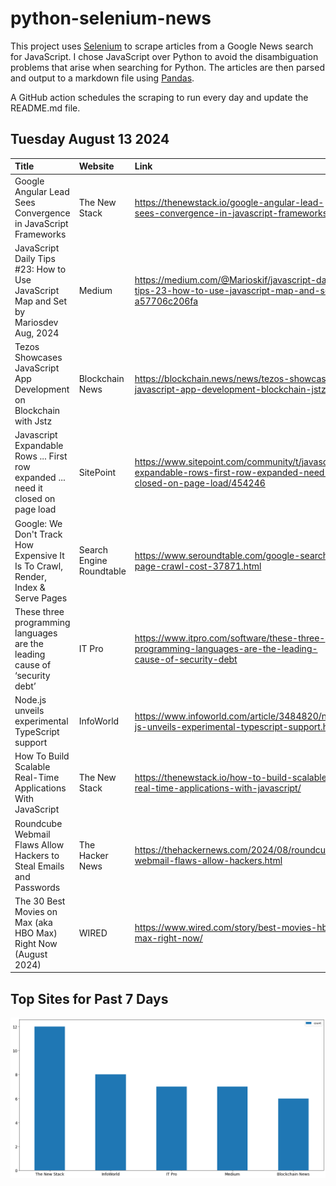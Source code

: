 # python-selenium-news

This project uses [Selenium](https://www.seleniumhq.org/) to scrape articles from a Google News search for JavaScript.
I chose JavaScript over Python to avoid the disambiguation problems that arise when searching for Python.
The articles are then parsed and output to a markdown file using [Pandas](https://pandas.pydata.org/).

A GitHub action schedules the scraping to run every day and update the README.md file.

## Tuesday August 13 2024


| Title                                                                                 | Website                  | Link                                                                                                                   |
|:--------------------------------------------------------------------------------------|:-------------------------|:-----------------------------------------------------------------------------------------------------------------------|
| Google Angular Lead Sees Convergence in JavaScript Frameworks                         | The New Stack            | https://thenewstack.io/google-angular-lead-sees-convergence-in-javascript-frameworks/                                  |
| JavaScript Daily Tips #23: How to Use JavaScript Map and Set  by Mariosdev  Aug, 2024 | Medium                   | https://medium.com/@Marioskif/javascript-daily-tips-23-how-to-use-javascript-map-and-set-a57706c206fa                  |
| Tezos Showcases JavaScript App Development on Blockchain with Jstz                    | Blockchain News          | https://blockchain.news/news/tezos-showcases-javascript-app-development-blockchain-jstz                                |
| Javascript Expandable Rows ... First row expanded ... need it closed on page load     | SitePoint                | https://www.sitepoint.com/community/t/javascript-expandable-rows-first-row-expanded-need-it-closed-on-page-load/454246 |
| Google: We Don't Track How Expensive It Is To Crawl, Render, Index & Serve Pages      | Search Engine Roundtable | https://www.seroundtable.com/google-search-page-crawl-cost-37871.html                                                  |
| These three programming languages are the leading cause of ‘security debt’            | IT Pro                   | https://www.itpro.com/software/these-three-programming-languages-are-the-leading-cause-of-security-debt                |
| Node.js unveils experimental TypeScript support                                       | InfoWorld                | https://www.infoworld.com/article/3484820/node-js-unveils-experimental-typescript-support.html                         |
| How To Build Scalable Real-Time Applications With JavaScript                          | The New Stack            | https://thenewstack.io/how-to-build-scalable-real-time-applications-with-javascript/                                   |
| Roundcube Webmail Flaws Allow Hackers to Steal Emails and Passwords                   | The Hacker News          | https://thehackernews.com/2024/08/roundcube-webmail-flaws-allow-hackers.html                                           |
| The 30 Best Movies on Max (aka HBO Max) Right Now (August 2024)                       | WIRED                    | https://www.wired.com/story/best-movies-hbo-max-right-now/                                                             |
## Top Sites for Past 7 Days

![Graph of Top Sites](https://raw.githubusercontent.com/dan-mba/python-selenium-news/main/last-week.png)
